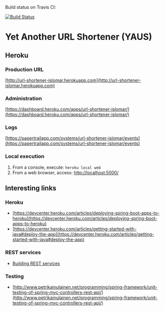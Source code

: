 Build status on Travis CI:

[![Build Status](https://travis-ci.org/islomar/url-shortener-islomar.svg)](https://travis-ci.org/islomar/url-shortener-islomar)

# Yet Another URL Shortener (YAUS)


## Heroku 

### Production URL
[http://url-shortener-islomar.herokuapp.com](http://url-shortener-islomar.herokuapp.com)

### Administration
[https://dashboard.heroku.com/apps/url-shortener-islomar/](https://dashboard.heroku.com/apps/url-shortener-islomar/)

### Logs
[https://papertrailapp.com/systems/url-shortener-islomar/events](https://papertrailapp.com/systems/url-shortener-islomar/events)

### Local execution
1. From a console, execute: `heroku local web`
2. From a web browser, access: [http://localhost:5000/](http://localhost:5000/)


## Interesting links
### Heroku
* [https://devcenter.heroku.com/articles/deploying-spring-boot-apps-to-heroku](https://devcenter.heroku.com/articles/deploying-spring-boot-apps-to-heroku)
* [https://devcenter.heroku.com/articles/getting-started-with-java#deploy-the-app](https://devcenter.heroku.com/articles/getting-started-with-java#deploy-the-app)

### REST services
* [Building REST services](http://spring.io/guides/tutorials/bookmarks/)

### Testing
* [http://www.petrikainulainen.net/programming/spring-framework/unit-testing-of-spring-mvc-controllers-rest-api/](http://www.petrikainulainen.net/programming/spring-framework/unit-testing-of-spring-mvc-controllers-rest-api/)
